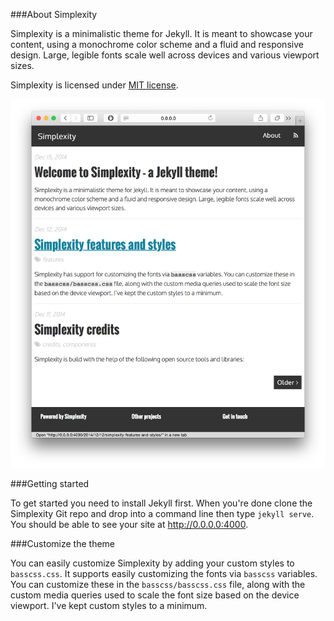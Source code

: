 ###About Simplexity

Simplexity is a minimalistic theme for Jekyll. It is meant to showcase your content, using a monochrome color scheme and a fluid and responsive design. Large, legible fonts scale well across devices and various viewport sizes.

Simplexity is licensed under [MIT license][license].

![Simplexity screenshot](simplexity.png)

###Getting started

To get started you need to install Jekyll first. When you're done clone the Simplexity Git repo and drop into a command line then type `jekyll serve`. You should be able to see your site at http://0.0.0.0:4000.

###Customize the theme

You can easily customize Simplexity by adding your custom styles to `basscss.css`. It supports easily customizing the fonts via `basscss` variables. You can customize these in the `basscss/basscss.css` file, along with the custom media queries used to scale the font size based on the device viewport. I've kept custom styles to a minimum.

[license]:     http://opensource.org/licenses/MIT
